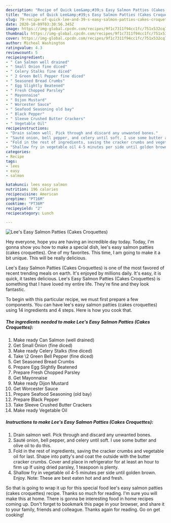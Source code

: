 ```yaml
---
description: "Recipe of Quick Lee&amp;#39;s Easy Salmon Patties (Cakes Croquettes)"
title: "Recipe of Quick Lee&amp;#39;s Easy Salmon Patties (Cakes Croquettes)"
slug: 79-recipe-of-quick-lee-and-39-s-easy-salmon-patties-cakes-croquettes
date: 2020-10-09T03:30:56.345Z
image: https://img-global.cpcdn.com/recipes/9f1c7311f94cc1fc/751x532cq70/lees-easy-salmon-patties-cakes-croquettes-recipe-main-photo.jpg
thumbnail: https://img-global.cpcdn.com/recipes/9f1c7311f94cc1fc/751x532cq70/lees-easy-salmon-patties-cakes-croquettes-recipe-main-photo.jpg
cover: https://img-global.cpcdn.com/recipes/9f1c7311f94cc1fc/751x532cq70/lees-easy-salmon-patties-cakes-croquettes-recipe-main-photo.jpg
author: Micheal Washington
ratingvalue: 4.3
reviewcount: 5
recipeingredient:
- " Can Salmon well drained"
- " Small Onion fine diced"
- " Celery Stalks fine diced"
- " 2 Green Bell Pepper fine diced"
- " Seasoned Bread Crumbs"
- " Egg Slightly Beatened"
- " Fresh Chopped Parsley"
- " Mayonnaise"
- " Dijon Mustard"
- " Worcester Sauce"
- " Seafood Seasoning old bay"
- " Black Pepper"
- " Sleeve Crushed Butter Crackers"
- " Vegetable Oil"
recipeinstructions:
- "Drain salmon well. Pick through and discard any unwanted bones."
- "Sauté onion, bell pepper, and celery until soft. I use some butter and olive oil to do this."
- "Fold in the rest of ingredients, saving the cracker crumbs and vegetable oil for last. Shape into patty&#39;s and coat the outside with the butter cracker crumbs. Cover and place in refrigerator for at least an hour to firm up If using dried parsley, 1 teaspoon is plenty."
- "Shallow fry in vegetable oil 4-5 minutes per side until golden brown. Enjoy. Note: These are best eaten hot and and fresh."
categories:
- Recipe
tags:
- lees
- easy
- salmon

katakunci: lees easy salmon 
nutrition: 196 calories
recipecuisine: American
preptime: "PT16M"
cooktime: "PT36M"
recipeyield: "2"
recipecategory: Lunch

---
```



![Lee&#39;s Easy Salmon Patties (Cakes Croquettes)](https://img-global.cpcdn.com/recipes/9f1c7311f94cc1fc/751x532cq70/lees-easy-salmon-patties-cakes-croquettes-recipe-main-photo.jpg)

Hey everyone, hope you are having an incredible day today. Today, I'm gonna show you how to make a special dish, lee&#39;s easy salmon patties (cakes croquettes). One of my favorites. This time, I am going to make it a bit unique. This will be really delicious.



Lee&#39;s Easy Salmon Patties (Cakes Croquettes) is one of the most favored of recent trending meals on earth. It's enjoyed by millions daily. It's easy, it is quick, it tastes delicious. Lee&#39;s Easy Salmon Patties (Cakes Croquettes) is something that I have loved my entire life. They're fine and they look fantastic.


To begin with this particular recipe, we must first prepare a few components. You can have lee&#39;s easy salmon patties (cakes croquettes) using 14 ingredients and 4 steps. Here is how you cook that.

<!--inarticleads1-->

##### The ingredients needed to make Lee&#39;s Easy Salmon Patties (Cakes Croquettes):

1. Make ready  Can Salmon (well drained)
1. Get  Small Onion (fine diced)
1. Make ready  Celery Stalks (fine diced)
1. Take  \2 Green Bell Pepper (fine diced)
1. Get  Seasoned Bread Crumbs
1. Prepare  Egg Slightly Beatened
1. Prepare  Fresh Chopped Parsley
1. Get  Mayonnaise
1. Make ready  Dijon Mustard
1. Get  Worcester Sauce
1. Prepare  Seafood Seasoning (old bay)
1. Prepare  Black Pepper
1. Take  Sleeve Crushed Butter Crackers
1. Make ready  Vegetable Oil




<!--inarticleads2-->

##### Instructions to make Lee&#39;s Easy Salmon Patties (Cakes Croquettes):

1. Drain salmon well. Pick through and discard any unwanted bones.
1. Sauté onion, bell pepper, and celery until soft. I use some butter and olive oil to do this.
1. Fold in the rest of ingredients, saving the cracker crumbs and vegetable oil for last. Shape into patty&#39;s and coat the outside with the butter cracker crumbs. Cover and place in refrigerator for at least an hour to firm up If using dried parsley, 1 teaspoon is plenty.
1. Shallow fry in vegetable oil 4-5 minutes per side until golden brown. Enjoy. Note: These are best eaten hot and and fresh.




So that is going to wrap it up for this special food lee&#39;s easy salmon patties (cakes croquettes) recipe. Thanks so much for reading. I'm sure you will make this at home. There is gonna be interesting food in home recipes coming up. Don't forget to bookmark this page in your browser, and share it to your family, friends and colleague. Thanks again for reading. Go on get cooking!
